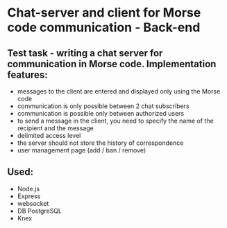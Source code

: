 # Chat-server and client for Morse code communication - Back-end

## Test task - writing a chat server for communication in Morse code. Implementation features:
- messages to the client are entered and displayed only using the Morse code
- communication is only possible between 2 chat subscribers
- communication is possible only between authorized users
- to send a message in the client, you need to specify the name of the recipient and the message
- delimited access level
- the server should not store the history of correspondence
- user management page (add / ban / remove)

## Used:
- Node.js
- Express
- websocket
- DB PostgreSQL
- Knex